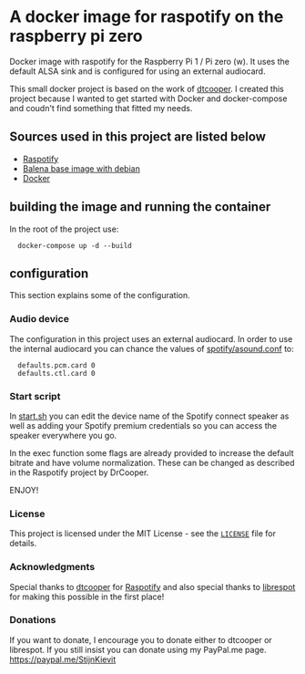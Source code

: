 A docker image for raspotify on the raspberry pi zero
===================================

Docker image with raspotify for the Raspberry Pi 1 / Pi zero (w). It uses the default ALSA sink and is configured for using an external audiocard.

This small docker project is based on the work of [dtcooper](https://github.com/dtcooper).
I created this project because I wanted to get started with Docker and docker-compose and coudn't find something that fitted my needs.

## Sources used in this project are listed below
* [Raspotify](https://github.com/dtcooper/raspotify)
* [Balena base image with debian](https://hub.docker.com/r/balenalib/raspberry-pi-debian)
* [Docker](https://docs.docker.com/)

## building the image and running the container
In the root of the project use:
```
  docker-compose up -d --build
```
## configuration
This section explains some of the configuration.

### Audio device
The configuration in this project uses an external audiocard. In order to use the internal audiocard you can chance the values of [spotify/asound.conf](spotify/asound.conf) to:
```
  defaults.pcm.card 0
  defaults.ctl.card 0
```
### Start script
In [start.sh](spotify/start.sh) you can edit the device name of the Spotify connect speaker as well as adding your Spotify premium credentials so you can access the speaker everywhere you go.

In the exec function some flags are already provided to increase the default bitrate and have volume normalization. These can be changed as described in the Raspotify project by DrCooper.

ENJOY!

### License
This project is licensed under the MIT License - see the [`LICENSE`](LICENSE)
file for details.

### Acknowledgments
Special thanks to [dtcooper](https://github.com/dtcooper) for [Raspotify](https://github.com/dtcooper/raspotify)
and also special thanks to [librespot](https://github.com/librespot-org/librespot) for making this possible in the first place!

### Donations
If you want to donate, I encourage you to donate either to dtcooper or librespot.
If you still insist you can donate using my PayPal.me page. https://paypal.me/StijnKievit
